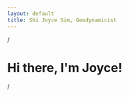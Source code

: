 ```yaml
---
layout: default
title: Shi Joyce Sim, Geodynamicist
---
```


/
<div class="blurb">
	<h1>Hi there, I'm Joyce!</h1>
</div><!-- /.blurb -->
/
